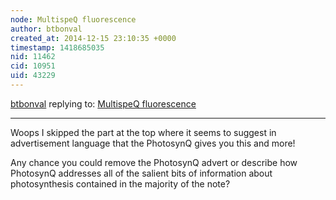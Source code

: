 ```yaml
---
node: MultispeQ fluorescence
author: btbonval
created_at: 2014-12-15 23:10:35 +0000
timestamp: 1418685035
nid: 11462
cid: 10951
uid: 43229
---
```




[btbonval](../profile/btbonval) replying to: [MultispeQ fluorescence](../notes/cfastie/12-15-2014/multispeq-fluorescence)

----
Woops I skipped the part at the top where it seems to suggest in advertisement language that the PhotosynQ gives you this and more!

Any chance you could remove the PhotosynQ advert or describe how PhotosynQ addresses all of the salient bits of information about photosynthesis contained in the majority of the note?
